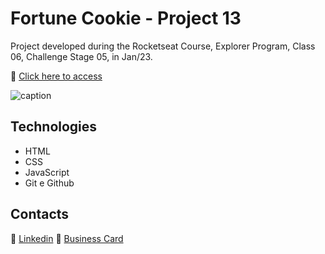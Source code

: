 # Fortune Cookie - Project 13

Project developed during the Rocketseat Course, Explorer Program, Class 06, Challenge Stage 05, in Jan/23.

🔗 [Click here to access](https://renato-albuquerque.github.io/fortune-cookie-project13-explorer/)

![caption](files/fortune-cookie.gif)

## Technologies

- HTML
- CSS
- JavaScript
- Git e Github

## Contacts

🔗 [Linkedin](https://www.linkedin.com/in/renato-malbuquerque/)
🔗 [Business Card](https://rma-contacts.vercel.app/)